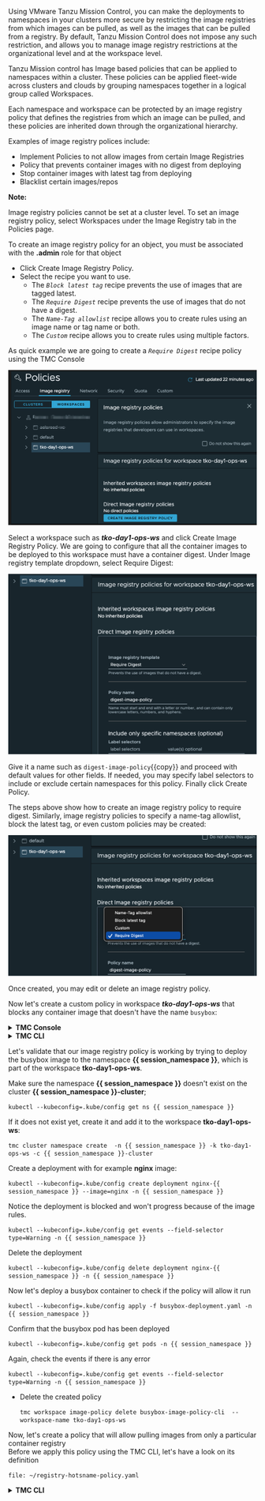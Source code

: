 Using VMware Tanzu Mission Control, you can make the deployments to namespaces in your clusters more secure by restricting the image registries from which images can be pulled, as well as the images that can be pulled from a registry. By default, Tanzu Mission Control does not impose any such restriction, and allows you to manage image registry restrictions at the organizational level and at the workspace level.

Tanzu Mission control has Image based policies that can be applied to namespaces within a cluster. These policies can be applied fleet-wide across clusters and clouds by grouping namespaces together in a logical group called Workspaces.

Each namespace and workspace can be protected by an image registry policy that defines the registries from which an image can be pulled, and these policies are inherited down through the organizational hierarchy.

Examples of image registry polices include:

- Implement Policies to not allow images from certain Image Registries
- Policy that prevents container images with no digest from deploying
- Stop container images with latest tag from deploying 
- Blacklist certain images/repos 

**Note:**

Image registry policies cannot be set at a cluster level. To set an image registry policy, select Workspaces under the Image Registry tab in the Policies page.

To create an image registry policy for an object, you must be associated with the **.admin** role for that object

* Click Create Image Registry Policy.
* Select the recipe you want to use.
    * The *`Block latest tag`* recipe prevents the use of images that are tagged latest.
    * The *`Require Digest`* recipe prevents the use of images that do not have a digest.
    * The *`Name-Tag allowlist`* recipe allows you to create rules using an image name or tag name or both.
    * The *`Custom`* recipe allows you to create rules using multiple factors.

As quick example we are going to create a *`Require Digest`* recipe policy using the TMC Console

![](./images/policy-image-registry-1.png)

Select a workspace such as ***tko-day1-ops-ws*** and click Create Image 
Registry Policy. We are going to configure that all the container 
images to be deployed to this workspace must have a container digest. 
Under Image registry template dropdown, select Require Digest:

![](./images/policy-image-registry-digest-1.png)

Give it a name such as `digest-image-policy`{{copy}} and proceed with default values 
for other fields. If needed, you may specify label selectors to 
include or exclude certain namespaces for this policy. 
Finally click Create Policy. 

The steps above show how to create an image registry policy to require digest. Similarly, image 
registry policies to specify a name-tag allowlist, block the latest tag, or even custom policies may be created:
 
![](./images/policy-image-registry-digest-2.png)

Once created, you may edit or delete an image registry policy.

Now let's create a custom policy in workspace ***tko-day1-ops-ws*** that blocks any container image that doesn't have the name `busybox`: 

<details>
<summary><b>TMC Console</b></summary>
<p>

1. Click Workspaces under the Image Registry tab in the Policies page 
and select workspace ***tko-day1-ops-ws***

2. Click Create Image Registry Policy

  ![](./images/policy-image-registry-custom-1.png)

3. Choose Custom in the Image Registry Template field and give it a name 
  such as `{{ session_namespace }}-image-policy-ui`{{copy}} in the Policy Name field. Under the Rule pane, type in `library/busybox`{{copy}} in the Image Name field. Optionally, you may specify the hostname and port to restrict where the images are pulled from. In addition, you may add more rules by clicking Add Another Rule.

  ![](./images/policy-image-registry-custom-2.png)

4. Optionally, this custom rule may be made to apply to certain namespaces of this 
workspace if desired by specifying the Label Selectors fields. At the end, click Create Policy.
</p>
</details>
<details>
<summary><b>TMC CLI</b></summary>
<p>

Before we apply this policy using the TMC CLI, let's have a look on its definition

```editor:open-file
file: ~/busybox-image-policy.yaml
```
```editor:select-matching-text
file: ~/busybox-image-policy.yaml
text: "name: (.*)"
isRegex: true
```
```editor:replace-text-selection
file: ~/busybox-image-policy.yaml
text: name: {{ session_namespace }}-image-policy-cli
```
* Create a policy 

    ```execute-1
    tmc workspace image-policy create -f busybox-image-policy.yaml 
    ```
* Confirm that the policy has been created    

    ```execute-1
    tmc workspace image-policy get {{ session_namespace }}-image-policy-cli  --workspace-name tko-day1-ops-ws 
    ```
</p>
</details>
<p>
</p>

Let's validate that our image registry policy is working by trying to deploy the busybox image to the namespace **{{ session_namespace }}**, 
which is part of the workspace **tko-day1-ops-ws**.

Make sure the namespace **{{ session_namespace }}** doesn't exist on the cluster **{{ session_namespace }}-cluster**;

```execute-1
kubectl --kubeconfig=.kube/config get ns {{ session_namespace }}
```

If it does not exist yet, create it and add it to the workspace **tko-day1-ops-ws**:

```execute-1
tmc cluster namespace create  -n {{ session_namespace }} -k tko-day1-ops-ws -c {{ session_namespace }}-cluster
```

Create a deployment with for example **nginx** image:

```execute-1
kubectl --kubeconfig=.kube/config create deployment nginx-{{ session_namespace }} --image=nginx -n {{ session_namespace }}
```

Notice the deployment is blocked and won't progress because of the image rules.

```execute-1
kubectl --kubeconfig=.kube/config get events --field-selector type=Warning -n {{ session_namespace }}
```
Delete the deployment
```execute-1
kubectl --kubeconfig=.kube/config delete deployment nginx-{{ session_namespace }} -n {{ session_namespace }}
```

Now let's deploy a busybox container to check if the policy will allow it run

```execute-1
kubectl --kubeconfig=.kube/config apply -f busybox-deployment.yaml -n {{ session_namespace }}
```
Confirm that the busybox pod has been deployed

```execute-1
kubectl --kubeconfig=.kube/config get pods -n {{ session_namespace }}
```
Again, check the events if there is any error

```execute-1
kubectl --kubeconfig=.kube/config get events --field-selector type=Warning -n {{ session_namespace }}
```

* Delete the created policy 

    ```execute-1
    tmc workspace image-policy delete busybox-image-policy-cli  --workspace-name tko-day1-ops-ws
    ```

Now, let's create a policy that will allow pulling images from only a particular container registry  
Before we apply this policy using the TMC CLI, let's have a look on its definition

```editor:open-file
file: ~/registry-hotsname-policy.yaml
```
<details>
<summary><b>TMC CLI</b></summary>
<p>

* Create a policy 

    ```execute-1
    tmc workspace image-policy create -f registry-hotsname-policy.yaml
    ```
* Confirm that the policy has been created    

    ```execute-1
    tmc workspace image-policy get registry-hotsname-policy  --workspace-name tko-day1-ops-ws 
    ```
* Delete the created policy 

    ```execute-1
    tmc workspace image-policy delete registry-hotsname-policy  --workspace-name tko-day1-ops-ws
    ```
</p>
</details>



